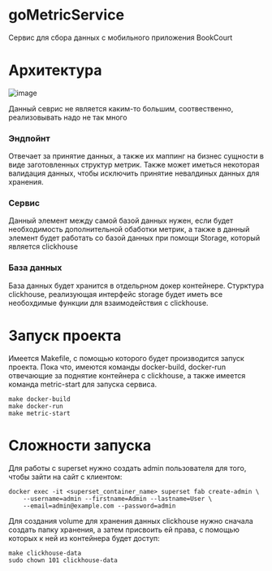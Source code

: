 # goMetricService
Сервис для сбора данных с мобильного приложения BookCourt

# Архитектура

![image](https://github.com/wanna-beat-by-bit/goMetricService/assets/71206074/9b1fb18e-b221-49d6-adde-1d3d2fb0e300)

Данный севрис не является каким-то большим, соотвественно, реализовывать надо не так много
### Эндпойнт
Отвечает за принятие данных, а также их маппинг на бизнес сущности в виде заготовленных структур метрик. 
Также может иметься некоторая валидация данных, чтобы исключить принятие невалдиных данных для хранения.

### Сервис
Данный элемент между самой базой данных нужен, если будет необходимость дополнительной обаботки метрик, 
а также в данный элемент будет работать со базой данных при помощи Storage, который является clickhouse

### База данных
База данных будет хранится в отдельрном докер контейнере. Стурктура clickhouse, реализующая интерфейс 
storage будет иметь все необохдимые функции для взаимодействия с clickhouse.

# Запуск проекта
Имеется Makefile, с помощью которого будет производится запуск проекта. Пока что, имеются команды
docker-build, docker-run отвечающие за поднятие контейнера с clickhouse, а также имеется команда
metric-start для запуска сервиса.
```
make docker-build
make docker-run
make metric-start
```

# Сложности запуска
Для работы с superset нужно создать admin пользователя для того, чтобы зайти на сайт с клиентом:
```
docker exec -it <superset_container_name> superset fab create-admin \
    --username=admin --firstname=Admin --lastname=User \
    --email=admin@example.com --password=admin
```
Для создания volume для хранения данных clickhouse нужно сначала создать папку хранения, а затем 
присвоить ей права, с помощью которых к ней из контейнера будет доступ:
```
make clickhouse-data
sudo chown 101 clickhouse-data
```

